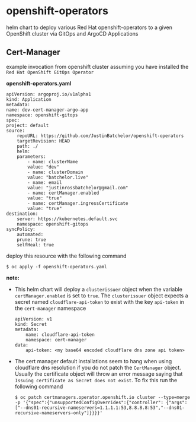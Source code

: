 # openshift-operators
helm chart to deploy various Red Hat openshift-operators to a given OpenShift cluster via GitOps and ArgoCD Applications

## Cert-Manager

example invocation from openshift cluster assuming you have installed the `Red Hat OpenShift GitOps Operator` 

**openshift-operators.yaml**

    apiVersion: argoproj.io/v1alpha1
    kind: Application
    metadata:
    name: dev-cert-manager-argo-app
    namespace: openshift-gitops
    spec:
    project: default
    source:
        repoURL: https://github.com/JustinBatchelor/openshift-operators
        targetRevision: HEAD
        path: ./
        helm:
        parameters:
            - name: clusterName
            value: "dev"
            - name: clusterDomain
            value: "batchelor.live"
            - name: email
            value: "justinrossbatchelor@gmail.com"
            - name: certManager.enabled
            value: "true"
            - name: certManager.ingressCertificate
            value: "true"        
    destination:
        server: https://kubernetes.default.svc
        namespace: openshift-gitops
    syncPolicy:
        automated:
        prune: true
        selfHeal: true

deploy this resource with the following command

    $ oc apply -f openshift-operators.yaml

**note:**

- This helm chart will deploy a `clusterissuer` object when the variable `certManager.enabled` is set to `true`. The `clusterissuer` object expects a secret named `cloudflare-api-token` to exist with the key `api-token` in the `cert-manager` namespace

    ```    
    apiVersion: v1
    kind: Secret
    metadata:
        name: cloudflare-api-token
        namespace: cert-manager
    data:
        api-token: <my base64 encoded cloudflare dns zone api token>
    ```

- The cert manager default installations seem to hang when using cloudflare dns resolution if you do not patch the `CertManager` object. Usually the certificate object will throw an error message saying that `Issuing certificate as Secret does not exist`. To fix this run the following command 

    ```
    $ oc patch certmanagers.operator.openshift.io cluster --type=merge -p '{"spec":{"unsupportedConfigOverrides":{"controller": {"args": ["--dns01-recursive-nameservers=1.1.1.1:53,8.8.8.8:53","--dns01-recursive-nameservers-only"]}}}}'
    ```